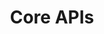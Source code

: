 ---
title: Core APIs
Style: fas fa-cubes
Description : Consuming the FlowerDocs Core service layer
StartPage: intro
---
